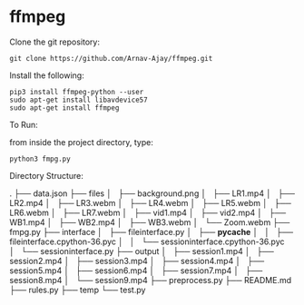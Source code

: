 # ffmpeg

Clone the git repository:

	git clone https://github.com/Arnav-Ajay/ffmpeg.git

Install the following:

	pip3 install ffmpeg-python --user
	sudo apt-get install libavdevice57
	sudo apt-get install ffmpeg

To Run:

from inside the project directory, type:
		
	python3 fmpg.py

Directory Structure:

.
├── data.json
├── files
│   ├── background.png
│   ├── LR1.mp4
│   ├── LR2.mp4
│   ├── LR3.webm
│   ├── LR4.webm
│   ├── LR5.webm
│   ├── LR6.webm
│   ├── LR7.webm
│   ├── vid1.mp4
│   ├── vid2.mp4
│   ├── WB1.mp4
│   ├── WB2.mp4
│   ├── WB3.webm
│   └── Zoom.webm
├── fmpg.py
├── interface
│   ├── fileinterface.py
│   ├── __pycache__
│   │   ├── fileinterface.cpython-36.pyc
│   │   └── sessioninterface.cpython-36.pyc
│   └── sessioninterface.py
├── output
│   ├── session1.mp4
│   ├── session2.mp4
│   ├── session3.mp4
│   ├── session4.mp4
│   ├── session5.mp4
│   ├── session6.mp4
│   ├── session7.mp4
│   ├── session8.mp4
│   └── session9.mp4
├── preprocess.py
├── README.md
├── rules.py 
├── temp
└── test.py
